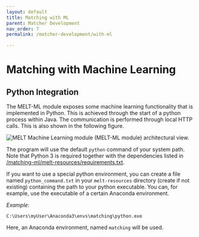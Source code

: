 ```yaml
---
layout: default
title: Matching with ML
parent: Matcher Development
nav_order: 7
permalink: /matcher-development/with-ml

---
```


# Matching with Machine Learning


## Python Integration
The MELT-ML module exposes some machine learning functionality that is implemented in Python. This is achieved
through the start of a python process within Java. The communication is performed through local HTTP calls. This
is also shown in the following figure. 

<img src="https://raw.githubusercontent.com/dwslab/melt/gh-pages/media/melt_ml_architecture.png" alt="MELT Machine Learning module (MELT-ML module) architectural view.">

The program will use the default `python` command of your system path.
Note that Python 3 is required together with the dependencies listed 
in [/matching-ml/melt-resources/requirements.txt](https://github.com/dwslab/melt/blob/master/matching-ml/src/main/resources/requirements.txt).

If you want to use a special python environment, you can create a file named `python_command.txt`
in your `melt-resources` directory (create if not existing) containing the path to your python executable. You can, for example,
use the executable of a certain Anaconda environment. 

*Example*:
```
C:\Users\myUser\Anaconda3\envs\matching\python.exe
```
Here, an Anaconda environment, named `matching` will be used.